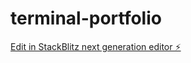 # terminal-portfolio

[Edit in StackBlitz next generation editor ⚡️](https://stackblitz.com/~/github.com/ayloray/terminal-portfolio)